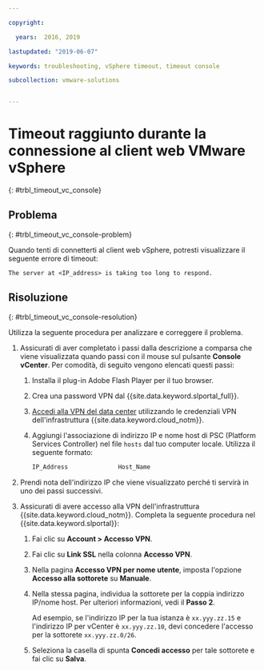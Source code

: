 ```yaml
---

copyright:

  years:  2016, 2019

lastupdated: "2019-06-07"

keywords: troubleshooting, vSphere timeout, timeout console

subcollection: vmware-solutions


---
```


# Timeout raggiunto durante la connessione al client web VMware vSphere
{: #trbl_timeout_vc_console}

## Problema
{: #trbl_timeout_vc_console-problem}

Quando tenti di connetterti al client web vSphere, potresti visualizzare il seguente errore di timeout:

`The server at <IP_address> is taking too long to respond.`

## Risoluzione
{: #trbl_timeout_vc_console-resolution}

Utilizza la seguente procedura per analizzare e correggere il problema.

1. Assicurati di aver completato i passi dalla descrizione a comparsa che viene visualizzata quando passi con il mouse sul pulsante **Console vCenter**. Per
   comodità, di seguito vengono elencati questi passi:   
   1. Installa il plug-in Adobe Flash Player per il tuo browser.   
   2. Crea una password VPN dal {{site.data.keyword.slportal_full}}.    
   3. [Accedi alla VPN del data center](/docs/infrastructure/iaas-vpn?topic=VPN-getting-started#login-to-the-vpn) utilizzando le credenziali VPN dell'infrastruttura {{site.data.keyword.cloud_notm}}.    
   4. Aggiungi l'associazione di indirizzo IP e nome host di PSC (Platform Services Controller) nel file `hosts` dal tuo computer locale. Utilizza il seguente formato:

      ```javascript
      IP_Address              Host_Name
      ```

2. Prendi nota dell'indirizzo IP che viene visualizzato perché ti servirà in uno dei passi successivi.
3. Assicurati di avere accesso alla VPN dell'infrastruttura {{site.data.keyword.cloud_notm}}. Completa la seguente procedura nel {{site.data.keyword.slportal}}:
   1. Fai clic su **Account > Accesso VPN**.
   2. Fai clic su **Link SSL** nella colonna **Accesso VPN**.
   3. Nella pagina **Accesso VPN per nome utente**, imposta l'opzione **Accesso alla sottorete** su **Manuale**.
   4. Nella stessa pagina, individua la sottorete per la coppia indirizzo IP/nome host. Per ulteriori informazioni, vedi il **Passo 2**.    

      Ad esempio, se l'indirizzo IP per la tua istanza è `xx.yyy.zz.15` e l'indirizzo IP per vCenter è `xx.yyy.zz.10`, devi concedere l'accesso per la sottorete `xx.yyy.zz.0/26`.

   5. Seleziona la casella di spunta **Concedi accesso** per tale sottorete e fai clic su **Salva**.
